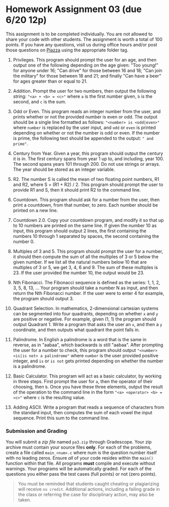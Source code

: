 # Homework Assignment 03 (due 6/20 12p)

This assignment is to be completed individually.  You are not allowed to share your code with other students.  The assignment is worth a total of 100 points.  If you have any questions, visit us during office hours and/or post those questions on [Piazza](https://piazza.com) using the appropriate folder tag.

1. Privileges.  This program should prompt the user for an age, and then output one of the following depending on the age given: "Too young!" for anyone under 16; "Can drive" for those between 16 and 18; "Can join the military" for those between 18 and 21; and finally "Can have a beer" for ages greater than or equal to 21. 

1. Addition.  Prompt the user for two numbers, then output the following string: `"<a> + <b> = <c>"` where `a` is the first number given, `b` is the second, and `c` is the sum.

1. Odd or Even.  This program reads an integer number from the user, and prints whether or not the provided number is even or odd.  The output should be a single line formatted as follows: `"<number> is <odd|even>"` where `number` is replaced by the user input, and `odd` or `even` is printed depending on whether or not the number is odd or even.  If the number is prime, the following text should be appended to the output: `" and prime"`.

1. Century from Year.  Given a year, this program should output the century it is in.  The first century spans from year 1 up to, and including, year 100.  The second spans years 101 through 200.  Do not use strings or arrays.  The year should be stored as an integer variable.

1. R2.  The number S is called the mean of two floating point numbers, R1 and R2, where S = (R1 + R2) / 2.  This program should prompt the user to provide R1 and S, then it should print R2 to the command line.

1. Countdown.  This program should ask for a number from the user, then print a countdown, from that number, to zero.  Each number should be printed on a new line.

1. Countdown 2.0.  Copy your countdown program, and modify it so that up to 10 numbers are printed on the same line. 
If given the number 10 as input, this program should output 2 lines, the first containing the numbers 10 through 1 separated by spaces, the second containing the number 0.

1. Multiples of 3 and 5.  This program should prompt the user for a number, it should then compute the sum of all the multiples of 3 or 5 below the given number.  If we list all the natural numbers below 10 that are multiples of 3 or 5, we get 3, 4, 6 and 9.  The sum of these multiples is 23.  If the user provided the number 10, the output would be 23.

1. Nth Fibonacci.  The Fibonacci sequence is defined as the series: 1, 1, 2, 3, 5, 8, 13, ... Your program should take a number N as input, and then return the Nth Fibonacci number.  If the user were to enter 4 for example, the program should output 3.

1. Quadrant Selection.  In mathematics, 2-dimensional cartesian systems can be segmented into four quadrants, depending on whether `x` and `y` are positive or negative. For example, given (1, 1) the program should output Quadrant 1.  Write a program that asks the user an `x`, and then a `y` coordinate, and then outputs what quadrant the point falls in.

1. Palindrome.  In English a palindrome is a word that is the same in reverse, as in "aabaa", which backwards is still "aabaa".  After prompting the user for a number to check, this program should output `"<number> <is|is not> a palindrome"` where `number` is the user provided positive integer, and `is` or `is not` gets printed depending on whether the number is a palindrome.

1. Basic Calculator.  This program will act as a basic calculator, by working in three steps.  First prompt the user for `a`, then the operator of their choosing, then `b`.  Once you have these three elements, output the result of the operation to the command line in the form `"<a> <operator> <b> = <c>"` where `c` is the resulting value.

1. Adding ASCII.  Write a program that reads a sequence of characters from the standard input, then computes the sum of each vowel the input sequence.  Print this sum to the command line.

### Submission and Grading
You will submit a *zip file* named `pa3.zip` through Gradescope.  Your zip archive must contain your source files **only**.  For each of the problems, create a file called `main_<num>.c` where num is the question number itself with no leading zeros.  Ensure *all* of your code resides within the `main()` function within that file.  All programs **must** compile and execute without warnings.  Your programs will be automatically graded.  For each of the questions you either pass the test cases (full points) or not (zero points).

> You must be reminded that students caught cheating or plagiarizing will receive `no credit`.  Additional actions, including a failing grade in the class or referring the case for disciplinary action, may also be taken.
